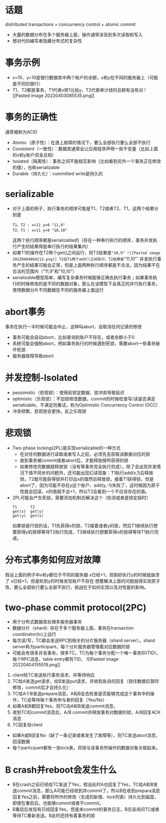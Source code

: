 # 话题
 distributed transactions = concurrency control + atomic commit
  - 大量的数据分布在多个服务器上面，操作通常涉及到多次读取和写入
  - 想对代码编写者隐藏分布式的复杂性
# 事务示例
- x=10、y=10是银行数据库中两个账户的余额，x和y在不同的服务器上（可能是不同的银行）
- T1、T2都是事务，T1代表x转1元给y，T2代表审计钱的总额有没有对
![[Pasted image 20220403085535.png]]
# 事务的正确性
通常被称为ACID
- Atomic（原子性）：在遇上故障的情况下，要么全部执行要么全部不执行
- Consistent（一致性）：数据库通常会让应用程序声明一些不变量（比如上面的x和y账户资金总和）
- Isolated（隔离性）：事务之间不能相互影响（比如看到另外一个事务正在修改的值），也称serializable
- Durable（持久化）：committed write是持久的
# serializable
- 对于上面的例子，执行事务的顺序可能是T1、T2或者T2、T1，这两个结果分别是
	```
	T1、T2 : x=11 y=9 "11,9" 
	T2、T1 : x=11 y=9 "10,10"
	```
	这两个执行顺序都是serializable的（存在一种串行执行的顺序，事务并发执行产生的结果得是串行执行的结果集内）
- 如果T1的操作在T2两个get()之间运行，则T2结果是`"10,9"
	![[Pasted image 20220404084213.png]]
	T2在T1两个add()之间执行，T2结果是`"11,10"`
	并发执行事务产生的结果可能会正常，但是上面两种执行顺序都是不合法，因为结果不在合法的范围内（"11,9"和"10,10"）
- serializable模型简单，编写复杂事务时候能够正确去执行事务；如果事务执行的时候修改的是不同的数据对象，那么在该模型下会真正的并行执行事务，使用数据分片不同数据在不同的服务器上面运行
# abort事务
事务在执行一半时候可能会中止，这种叫abort，会取消任何记录的修改
- 事务可能会自动abort，比如查询到账户不存在，或者余额小于0
- 系统可能会强制abort，例如事务执行的时候遇到死锁，需要abort一些事务破坏死锁
- 服务器故障导致abort
# 并发控制-Isolated
- pessimistic（悲观锁）：使用前锁定数据、锁冲突导致延迟
- optimistic（乐观锁）：不加锁修改数据，commit的时候检查写/读是否满足serializable，不满足则重试，称为Optimistic Concurrency Control (OCC)
- 冲突频繁，悲观锁会更快，反之乐观锁
# 悲观锁
- Two-phase locking(2PL)是实现serializable的一种方式
	- 在对任何数据进行读取或者写入之前，必须先去获取该数据对应的锁
	- 直到事务被commit或者abort后，才能释放掉所获得的锁
	- 如果修改完数据就释放锁（没有等事务完全执行完成），除了会出现并发情况下值不同步的问题外，还可能出现幻读现象：T1执行add(x,1)后释放锁，T2就可能获得锁并打印出x的值然后释放锁，接着T1获得锁，但是abort了，因为可能不存在y这个账户，add(y,-1)失败了，这时候因为原子性就会回滚，x的值就不会+1，所以T2会看到一个不应该存在的值。
- 2PL可能会产生死锁，需要添加机制去解决这个（检测或者是锁定超时）
	```
	T1      T2
  get(x)  get(y)
  get(y)  get(x)
	```
	如果锁是行锁的话，T1先获得x的锁，T2接着或者y的锁，然后T1继续执行想要获得y的锁得等待T2执行完成，T2继续执行想要获得x的锁得等待T1执行完成。
# 分布式事务如何应对故障
假设上面的例子中x和y都位于不同的服务器
x已经+1，但刚好执行y的时候就崩溃了
x已经+1，但是轮到y的时候发现账户不存在
想要解决上面的问题就得实现原子性，要么全部执行要么全部不执行，挑战在于如何实现以及对性能的影响。
# two-phase commit protocol(2PC)
- 用于分布式数据库处理多服务器事务
- 数据分片（shard）存在于多个服务器上面，事务在transaction coordinator(tc)上运行
- 每次读/写，TC都会发送RPC到相关的分片服务器（shard server）。shard server称为participant，每个分片服务器管理着对应数据的锁
- 可能会有很多并发事务，很多TC。TC为每个事务分配一个唯一事务ID(TID)，每个RPC消息、table entry都有TID。
  ![[Pasted image 20220404155519.png]]
1. client给TC发送执行事务请求，并等待响应
2. TC给A发送get请求，给B发送put请求，并收到各自的回复（锁住数据后暂时修改，commit后才会持久化）
3. TC给A个B发送prepare消息，A和B会去检查是否能够完成这个事务中的操作，TC会等待每个事务参与者的回复（Yes/No）
4. 如果A和B都回复Yes，则TC向A和B发送commit消息。
5. 收到TC的commit消息后，A/B commit并释放事务对数据的锁，A/B回复ACK消息
6. TC回复给client
- 如果A或B回复No（缺了一条记录或者发生了故障等），则TC发送abort消息，回滚数据
- 每个participant都有一张lock表，将锁与该事务所操作的数据对象关联起来。
# B crash并reboot会发生什么
- B在crash之前已经给TC发送了Yes，假设此时A也回复了Yes，TC给A和B发送commit消息，那么A可能已经收到并commit了。所以B在收到prepara消息回复Yes之前，需要将所作的修改（生成的新值、lock列表）持久化到磁盘，即使在重启后，也能够commit或者不commit。
- B重启后发现有已经回复Yes，但是未commit的事务日志，B应该询问TC或者等待TC重新发送。B此时还持有着事务的锁